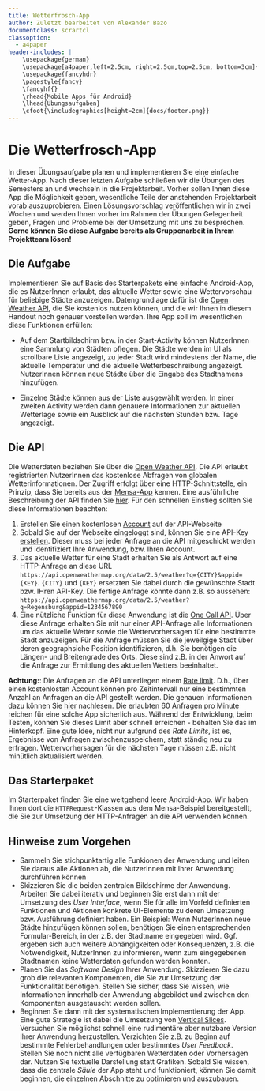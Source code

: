 ```yaml
---
title: Wetterfrosch-App
author: Zuletzt bearbeitet von Alexander Bazo
documentclass: scrartcl
classoption:
  - a4paper
header-includes: |
    \usepackage{german} 
    \usepackage[a4paper,left=2.5cm, right=2.5cm,top=2.5cm, bottom=3cm]{geometry}
    \usepackage{fancyhdr}
    \pagestyle{fancy}
    \fancyhf{}
    \rhead{Mobile Apps für Android}
    \lhead{Übungsaufgaben}
    \cfoot{\includegraphics[height=2cm]{docs/footer.png}}
---
```


# Die Wetterfrosch-App

In dieser Übungsaufgabe planen und implementieren Sie eine einfache Wetter-App. Nach dieser letzten Aufgabe schließen wir die Übungen des Semesters an und wechseln in die Projektarbeit. Vorher sollen Ihnen diese App die Möglichkeit geben, wesentliche Teile der anstehenden Projektarbeit vorab auszuprobieren. Einen Lösungsvorschlag veröffentlichen wir in zwei Wochen und werden Ihnen vorher im Rahmen der Übungen Gelegenheit geben, Fragen und Probleme bei der Umsetzung mit uns zu besprechen. **Gerne können Sie diese Aufgabe bereits als Gruppenarbeit in Ihrem Projektteam lösen!**

## Die Aufgabe

Implementieren Sie auf Basis des Starterpakets eine einfache Android-App, die es NutzerInnen erlaubt, das aktuelle Wetter sowie eine Wettervorschau für beliebige Städte anzuzeigen. Datengrundlage dafür ist die [Open Weather API](https://openweathermap.org/api), die Sie kostenlos nutzen können, und die wir Ihnen in diesem Handout noch genauer vorstellen werden. Ihre App soll im wesentlichen diese Funktionen erfüllen:

- Auf dem Startbildschirm bzw. in der Start-Activity können NutzerInnen eine Sammlung von Städten pflegen. Die Städte werden im UI als scrollbare Liste angezeigt, zu jeder Stadt wird mindestens der Name, die aktuelle Temperatur und die aktuelle Wetterbeschreibung angezeigt. NutzerInnen können neue Städte über die Eingabe des Stadtnamens hinzufügen.

- Einzelne Städte können aus der Liste ausgewählt werden. In einer zweiten Activity werden dann genauere Informationen zur aktuellen Wetterlage sowie ein Ausblick auf die nächsten Stunden bzw. Tage angezeigt.

## Die API

Die Wetterdaten beziehen Sie über die [Open Weather API](https://openweathermap.org/api). Die API erlaubt registrierten NutzerInnen das kostenlose Abfragen von globalen  Wetterinformationen. Der Zugriff erfolgt über eine HTTP-Schnittstelle, ein Prinzip, dass Sie bereits aus der [Mensa-App](https://github.com/Android-Regensburg/D07-MensaApp/archive/master.zip) kennen. Eine ausführliche Beschreibung der API finden Sie [hier](https://openweathermap.org/api). Für den schnellen Einstieg sollten Sie diese Informationen beachten:

1. Erstellen Sie einen kostenlosen [Account](https://home.openweathermap.org/users/sign_up) auf der API-Webseite
2. Sobald Sie auf der Webseite eingeloggt sind, können Sie eine API-Key [erstellen](https://home.openweathermap.org/api_keys). Dieser muss bei jeder Anfrage an die API mitgeschickt werden und identifiziert Ihre Anwendung, bzw. Ihren Account. 
3. Das aktuelle Wetter für eine Stadt erhalten Sie als Antwort auf eine HTTP-Anfrage an diese URL `https://api.openweathermap.org/data/2.5/weather?q={CITY}&appid={KEY}`. `{CITY}` und `{KEY}` ersetzten Sie dabei durch die gewünschte Stadt bzw. IHren API-Key. Die fertige Anfrage könnte dann z.B. so aussehen: `https://api.openweathermap.org/data/2.5/weather?q=Regensburg&appid=1234567890`
4. Eine nützliche Funktion für diese Anwendung ist die [One Call API](https://openweathermap.org/api/one-call-api). Über diese Anfrage erhalten Sie mit nur einer API-Anfrage alle Informationen um das aktuelle Wetter sowie die Wettervorhersagen für eine bestimmte Stadt anzuzeigen. Für die Anfrage müssen Sie die jeweilgige Stadt über deren geographsiche Position identifizieren, d.h. Sie benötigen die Längen- und Breitengrade des Orts. Diese sind z.B. in der Anwort auf die Anfrage zur Ermittlung des aktuellen Wetters beeinhaltet.

**Achtung:**: Die Anfragen an die API unterliegen einem [Rate limit](https://en.wikipedia.org/wiki/Rate_limiting). D.h., über einen kostenlosten Account können pro Zeitintervall nur eine bestimmten Anzahl an Anfragen an die API gestellt werden. Die genauen Informationen dazu können Sie [hier](https://openweathermap.org/price) nachlesen. Die erlaubten 60 Anfragen pro Minute reichen für eine solche App sicherlich aus. Während der Entwicklung, beim Testen, können Sie dieses Limit aber schnell erreichen - behalten Sie das im Hinterkopf. Eine gute Idee, nicht nur aufgrund des *Rate Limits*, ist es, Ergebnisse von Anfragen zwischenzuspeichern, statt ständig neu zu erfragen. Wettervorhersagen für die nächsten Tage müssen z.B. nicht minütlich aktualisiert werden.

## Das Starterpaket

Im Starterpaket finden Sie eine weitgehend leere Android-App. Wir haben Ihnen dort die `HTTPRequest`-Klassen aus dem Mensa-Beispiel bereitgestellt, die Sie zur Umsetzung der HTTP-Anfragen an die API verwenden können.

## Hinweise zum Vorgehen

- Sammeln Sie stichpunktartig alle Funkionen der Anwendung und leiten Sie daraus alle Aktionen ab, die NutzerInnen mit Ihrer Anwendung durchführen können
- Skizzieren Sie die beiden zentralen Bildschirme der Anwendung. Arbeiten Sie dabei iterativ und beginnen Sie erst dann mit der Umsetzung des *User Interface*, wenn Sie für alle im Vorfeld definierten Funktionen und Aktionen konkrete UI-Elemente zu deren Umsetzung bzw. Ausführung definiert haben. Ein Beispiel: Wenn NutzerInnen neue Städte hinzufügen können sollen, benötigen Sie einen entsprechenden Formular-Bereich, in der z.B. der Stadtname eingegeben wird. Ggf. ergeben sich auch weitere Abhängigkeiten oder Konsequenzen, z.B. die Notwendigkeit, NutzerInnen zu informieren, wenn zum eingegebenen Stadtnamen keine Wetterdaten gefunden werden konnten.
- Planen Sie das *Software Design* Ihrer Anwendung. Skizzieren Sie dazu grob die relevanten Komponenten, die Sie zur Umsetzung der Funktionalität benötigen. Stellen Sie sicher, dass Sie wissen, wie Informationen innerhalb der Anwendung abgebildet und zwischen den Komponenten ausgetauscht werden sollen.
- Beginnen Sie dann mit der systematischen Implementierung der App. Eine gute Strategie ist dabei die Umsetzung von [Vertical Slices](https://en.wikipedia.org/wiki/Vertical_slice). Versuchen Sie möglichst schnell eine rudimentäre aber nutzbare Version Ihrer Anwendung herzustellen. Verzichten Sie z.B. zu Beginn auf bestimmte Fehlerbehandlungen oder bestimmtes *User Feedback*. Stellen Sie noch nicht alle verfügbaren Wetterdaten oder Vorhersagen dar. Nutzen Sie textuelle Darstellung statt Grafiken. Sobald Sie wissen, dass die zentrale *Säule* der App steht und funktioniert, können Sie damit beginnen, die einzelnen Abschnitte zu optimieren und auszubauen. 

